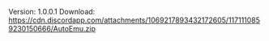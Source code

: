 Version: 1.0.0.1
Download: https://cdn.discordapp.com/attachments/1069217893432172605/1171110859230150666/AutoEmu.zip
